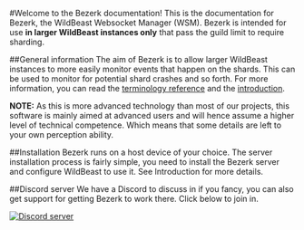 #Welcome to the Bezerk documentation!
This is the documentation for Bezerk, the WildBeast Websocket Manager (WSM). Bezerk is intended for use **in larger WildBeast instances only** that pass the guild limit to require sharding.

##General information
The aim of Bezerk is to allow larger WildBeast instances to more easily monitor events that happen on the shards. This can be used to monitor for potential shard crashes and so forth. For more information, you can read the [terminology reference](terminology.md) and the [introduction](intro.md).

**NOTE:** As this is more advanced technology than most of our projects, this software is mainly aimed at advanced users and will hence assume a higher level of technical competence. Which means that some details are left to your own perception ability.

##Installation
Bezerk runs on a host device of your choice. The server installation process is fairly simple, you need to install the Bezerk server and configure WildBeast to use it. See Introduction for more details.

##Discord server
We have a Discord to discuss in if you fancy, you can also get support for getting Bezerk to work there. Click below to join in.

  <a href="https://discord.gg/wildbot"><img src="https://discordapp.com/api/guilds/110462143152803840/widget.png?style=banner2" alt="Discord server"></a>